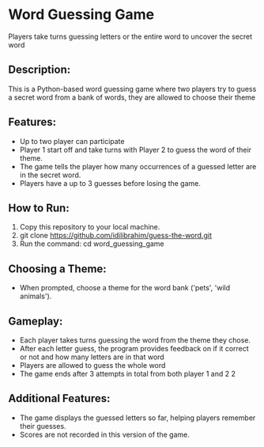 # Word Guessing Game
Players take turns guessing letters or the entire word to uncover the secret word

## Description:
This is a Python-based word guessing game where two players try to guess a secret word from a bank of words, they are allowed to choose their theme

## Features:
- Up to two player can participate
- Player 1 start off and take turns with Player 2 to guess the word of their theme.
- The game tells the player how many occurrences of a guessed letter are in the secret word.
- Players have a up to 3 guesses before losing the game.

## How to Run:
1. Copy this repository to your local machine.
2. git clone https://github.com/idilibrahim/guess-the-word.git
3. Run the command: cd word_guessing_game

## Choosing a Theme:
- When prompted, choose a theme for the word bank ('pets', 'wild animals').

## Gameplay:
- Each player takes turns guessing the word from the theme they chose.
- After each letter guess, the program provides feedback on if it correct or not and how many letters are in that word
- Players are allowed to guess the whole word 
- The game ends after 3 attempts in total from both player 1 and 2 2 

## Additional Features:
- The game displays the guessed letters so far, helping players remember their guesses.
- Scores are not recorded in this version of the game.




